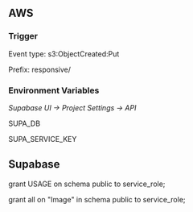 ## AWS

### Trigger

Event type: s3:ObjectCreated:Put

Prefix: responsive/

### Environment Variables

_Supabase UI -> Project Settings -> API_

SUPA_DB

SUPA_SERVICE_KEY

## Supabase

grant USAGE on schema public to service_role;

grant all on "Image" in schema public to service_role;
